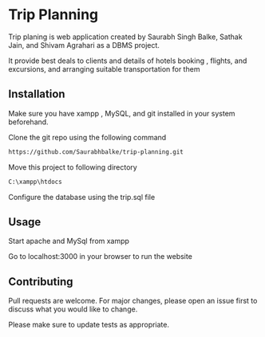 # Trip Planning 
Trip planing is  web application  created by Saurabh Singh Balke, Sathak Jain, and Shivam Agrahari as a DBMS project.

It provide best deals to clients and details of  hotels booking , flights, and excursions, and arranging suitable transportation for them

## Installation
Make sure you have xampp , MySQL, and git installed in your system beforehand.

Clone the git repo using the following command

```bash
https://github.com/Saurabhbalke/trip-planning.git
```
Move this project to following directory

```bash
C:\xampp\htdocs
```

Configure the database using the trip.sql file


## Usage
Start apache and MySql  from xampp

Go to localhost:3000 in your browser to run the website

## Contributing
Pull requests are welcome. For major changes, please open an issue first to discuss what you would like to change.

Please make sure to update tests as appropriate.
